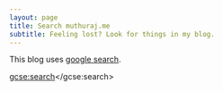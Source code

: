 ```yaml
---
layout: page
title: Search muthuraj.me
subtitle: Feeling lost? Look for things in my blog.
---
```


This blog uses [google search](http://google.com/cse).

<script>
  (function() {
    var cx = '001198273035179235962:ab12qb3tvkz';
    var gcse = document.createElement('script');
    gcse.type = 'text/javascript';
    gcse.async = true;
    gcse.src = 'https://cse.google.com/cse.js?cx=' + cx;
    var s = document.getElementsByTagName('script')[0];
    s.parentNode.insertBefore(gcse, s);
  })();
</script>
<gcse:search></gcse:search>
